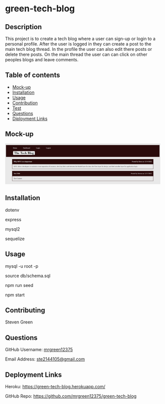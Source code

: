 # green-tech-blog

## Description
This project is to create a tech blog where a user can sign-up or login to a personal profile. After the user is logged in they can create a post to the main tech blog thread. In the profile the user can also edit there posts or delete there posts. On the main thread the user can can click on other peoples blogs and leave comments. 
## Table of contents
- [Mock-up](#Mock-up)
- [Installation](#Installation)
- [Usage](#Usage)
- [Contribution](#Contributing)
- [Test](#Test)
- [Questions](#Questions)
- [Diployment Links](#Questions)
## Mock-up
![alt tech blog demo](./public/images/blog-mockup.png)
## Installation
dotenv

express

mysql2

sequelize
## Usage
mysql -u root -p

source db/schema.sql

npm run seed

npm start
## Contributing
Steven Green

## Questions
GitHub Username: [mrgreen12375](https://github.com/mrgreen12375)

Email Address: [ste2144105@gmail.com](ste2144105@gmail.com)
## Deployment Links
Heroku: https://green-tech-blog.herokuapp.com/

GitHub Repo: https://github.com/mrgreen12375/green-tech-blog